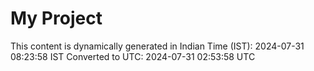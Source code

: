 # My Project

This content is dynamically generated in Indian Time (IST): 2024-07-31 08:23:58 IST
Converted to UTC: 2024-07-31 02:53:58 UTC

